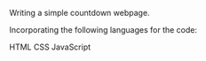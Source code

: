 Writing a simple countdown webpage.

Incorporating the following languages for the code:

HTML
CSS
JavaScript
